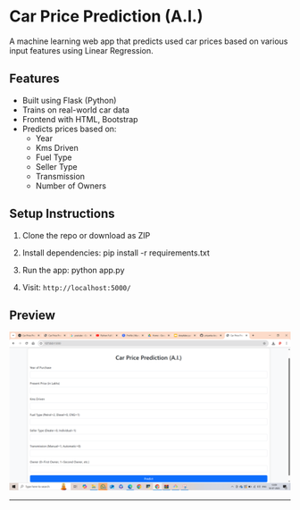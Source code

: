# Car Price Prediction (A.I.)

A machine learning web app that predicts used car prices based on various input features using Linear Regression.

## Features
- Built using Flask (Python)
- Trains on real-world car data
- Frontend with HTML, Bootstrap
- Predicts prices based on:
  - Year
  - Kms Driven
  - Fuel Type
  - Seller Type
  - Transmission
  - Number of Owners

## Setup Instructions

1. Clone the repo or download as ZIP
2. Install dependencies:
pip install -r requirements.txt
3. Run the app:
python app.py

4. Visit: `http://localhost:5000/`

## Preview

![App Screenshot](screenshot.png)


---

